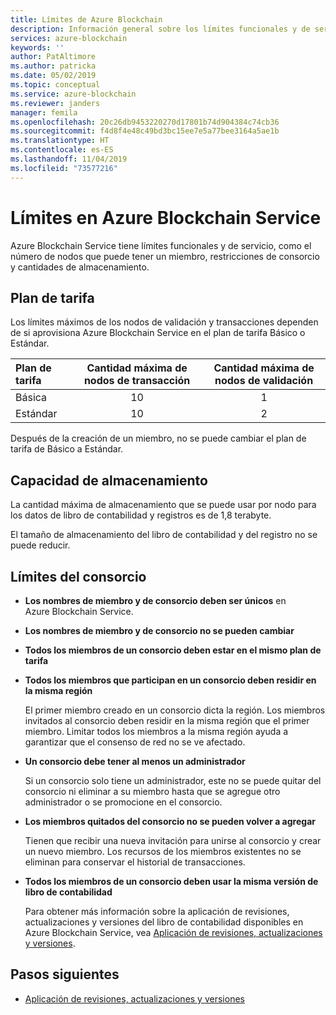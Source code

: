```yaml
---
title: Límites de Azure Blockchain
description: Información general sobre los límites funcionales y de servicio en Azure Blockchain Service
services: azure-blockchain
keywords: ''
author: PatAltimore
ms.author: patricka
ms.date: 05/02/2019
ms.topic: conceptual
ms.service: azure-blockchain
ms.reviewer: janders
manager: femila
ms.openlocfilehash: 20c26db9453220270d17801b74d904384c74cb36
ms.sourcegitcommit: f4d8f4e48c49bd3bc15ee7e5a77bee3164a5ae1b
ms.translationtype: HT
ms.contentlocale: es-ES
ms.lasthandoff: 11/04/2019
ms.locfileid: "73577216"
---
```

# <a name="limits-in-azure-blockchain-service"></a>Límites en Azure Blockchain Service

Azure Blockchain Service tiene límites funcionales y de servicio, como el número de nodos que puede tener un miembro, restricciones de consorcio y cantidades de almacenamiento.

## <a name="pricing-tier"></a>Plan de tarifa

Los límites máximos de los nodos de validación y transacciones dependen de si aprovisiona Azure Blockchain Service en el plan de tarifa Básico o Estándar.

| Plan de tarifa | Cantidad máxima de nodos de transacción | Cantidad máxima de nodos de validación |
|:---|:---:|:---:|
| Básica | 10 | 1 |
| Estándar | 10 | 2 |

Después de la creación de un miembro, no se puede cambiar el plan de tarifa de Básico a Estándar.

## <a name="storage-capacity"></a>Capacidad de almacenamiento

La cantidad máxima de almacenamiento que se puede usar por nodo para los datos de libro de contabilidad y registros es de 1,8 terabyte.

El tamaño de almacenamiento del libro de contabilidad y del registro no se puede reducir.

## <a name="consortium-limits"></a>Límites del consorcio

* **Los nombres de miembro y de consorcio deben ser únicos** en Azure Blockchain Service.

* **Los nombres de miembro y de consorcio no se pueden cambiar**

* **Todos los miembros de un consorcio deben estar en el mismo plan de tarifa**

* **Todos los miembros que participan en un consorcio deben residir en la misma región**

    El primer miembro creado en un consorcio dicta la región. Los miembros invitados al consorcio deben residir en la misma región que el primer miembro. Limitar todos los miembros a la misma región ayuda a garantizar que el consenso de red no se ve afectado.

* **Un consorcio debe tener al menos un administrador**

    Si un consorcio solo tiene un administrador, este no se puede quitar del consorcio ni eliminar a su miembro hasta que se agregue otro administrador o se promocione en el consorcio.

* **Los miembros quitados del consorcio no se pueden volver a agregar**

    Tienen que recibir una nueva invitación para unirse al consorcio y crear un nuevo miembro. Los recursos de los miembros existentes no se eliminan para conservar el historial de transacciones.

* **Todos los miembros de un consorcio deben usar la misma versión de libro de contabilidad**

    Para obtener más información sobre la aplicación de revisiones, actualizaciones y versiones del libro de contabilidad disponibles en Azure Blockchain Service, vea [Aplicación de revisiones, actualizaciones y versiones](ledger-versions.md).

## <a name="next-steps"></a>Pasos siguientes

* [Aplicación de revisiones, actualizaciones y versiones](ledger-versions.md)
